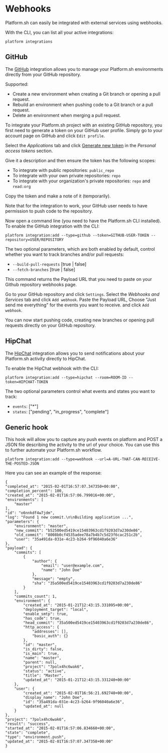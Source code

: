 Webhooks
========

Platform.sh can easily be integrated with external services using
webhooks.

With the CLI, you can list all your active integrations:

``` {.sourceCode .console}
platform integrations
```

GitHub
------

The [GitHub](https://github.com) integration allows you to manage your
Platform.sh environments directly from your GitHub repository.

Supported:

-   Create a new environment when creating a Git branch or opening a
    pull request.
-   Rebuild an environment when pushing code to a Git branch or a pull
    request.
-   Delete an environment when merging a pull request.

To integrate your Platform.sh project with an existing GitHub
repository, you first need to generate a token on your GitHub user
profile. Simply go to your account page on GitHub and click
`Edit profile`.

Select the *Applications* tab and click [Generate new
token](https://github.com/settings/tokens/new) in the *Personal access
tokens* section.

Give it a description and then ensure the token has the following
scopes:

-   To integrate with public repositories: `public_repo`
-   To integrate with your own private repositories: `repo`
-   To integrate with your organization's private repositories: `repo`
    and `read:org`

Copy the token and make a note of it (temporarily).

Note that for the integration to work, your GitHub user needs to have
permission to push code to the repository.

Now open a command line (you need to have the Platform.sh CLI
installed). To enable the GitHub integration with the CLI:

``` {.sourceCode .console}
platform integration:add --type=github --token=GITHUB-USER-TOKEN --repository=USER/REPOSITORY
```

The two optional parameters, which are both enabled by default, control
whether you want to track branches and/or pull requests:

-   `--build-pull-requests` [true | false]
-   `--fetch-branches` [true | false]

This command returns the Payload URL that you need to paste on your
Github repository webhooks page.

Go to your GitHub repository and click `Settings`. Select the *Webhooks
and Services* tab and click `Add webhook`. Paste the Payload URL, Choose
"Just send me everything" for the events you want to receive. and click
`Add webhook`.

You can now start pushing code, creating new branches or opening pull
requests directly on your GitHub repository.

HipChat
-------

The [HipChat](https://hipchat.com) integration allows you to send
notifications about your Platform.sh activity directly to HipChat.

To enable the HipChat webhook with the CLI:

``` {.sourceCode .console}
platform integration:add --type=hipchat --room=ROOM-ID --token=HIPCHAT-TOKEN
```

The two optional parameters control what events and states you want to
track:

-   `events`: ["\*"]
-   `states`: ["pending", "in\_progress", "complete"]

Generic hook
------------

This hook will allow you to capture any push events on platform and POST
a JSON file describing the activity to the url of your choice. You can
use this to further automate your Platform.sh workflow.

``` {.sourceCode .console}
platform integration:add --type=webhook --url=A-URL-THAT-CAN-RECEIVE-THE-POSTED-JSON
```

Here you can see an example of the response:

``` {.sourceCode .javascript}
{
"completed_at": "2015-02-01T16:57:07.347350+00:00",
"completion_percent": 100,
"created_at": "2015-02-01T16:57:06.799016+00:00",
"environments": [
    "master"
],
"id": "o6nnkdf4w7jdm",
"log": "Found 1 new commit.\n\nBuilding application ...",
"parameters": {
    "environment": "master",
    "new_commit": "b52500ed5419ce15403963cd1f9203d7a230de86",
    "old_commit": "8008b0cf4535adee78a7b4b7c5d23f6cac251c2b",
    "user": "35a491da-031e-4c23-b264-9f96040a6e36"
},
"payload": {
    "commits": [
        {
            "author": {
                "email": "user@example.com",
                "name": "John Doe"
            },
            "message": "empty",
            "sha": "35a500ed5419ce15403963cd1f9203d7a230de86"
        }
    ],
    "commits_count": 1,
    "environment": {
        "created_at": "2015-01-21T12:43:15.331095+00:00",
        "deployment_target": "local",
        "enable_smtp": true,
        "has_code": true,
        "head_commit": "35a500ed5419ce15403963cd1f9203d7a230de86",
        "http_access": {
            "addresses": [],
            "basic_auth": {}
        },
        "id": "master",
        "is_dirty": false,
        "is_main": true,
        "name": "master",
        "parent": null,
        "project": "7polx4hc6wak6",
        "status": "active",
        "title": "Master",
        "updated_at": "2015-01-21T12:43:15.331240+00:00"
    },
    "user": {
        "created_at": "2015-02-01T16:56:21.692740+00:00",
        "display_name": "John Doe",
        "id": "35a491da-031e-4c23-b264-9f96040a6e36",
        "updated_at": null
    }
},
"project": "7polx4hc6wak6",
"result": "success",
"started_at": "2015-02-01T16:57:06.834660+00:00",
"state": "complete",
"type": "environment.push",
"updated_at": "2015-02-01T16:57:07.347358+00:00"
}
```
